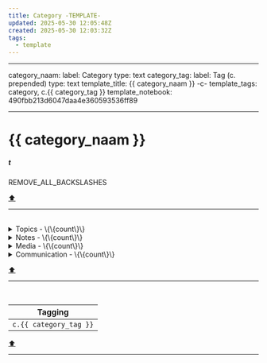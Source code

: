 ```yaml
---
title: Category -TEMPLATE-
updated: 2025-05-30 12:05:48Z
created: 2025-05-30 12:03:32Z
tags:
  - template
---
```


---
category_naam:
  label: Category
  type: text
category_tag:
  label: Tag (c. prepended)
  type: text
template_title: {{ category_naam }} -c-
template_tags: category, c.{{ category_tag }}
template_notebook: 490fbb213d6047daa4e360593536ff89

---
# {{ category_naam }}
##### t
REMOVE_ALL_BACKSLASHES

[⬆️](#t)
***
<br>



<!-- note-overview-plugin
search: tag:topic tag:c.{{ category_tag }}
fields: title
alias: title AS Topic
sort: title ASC
details:
  open: false
  summary: Topics - \{\{count\}\}
-->
<details close>
<summary>Topics - \{\{count\}\}</summary>

| Topic |
| --- |
</details>
<!--endoverview-->

<!-- note-overview-plugin
search: type:note -tag:topic -tag:media -tag:communication tag:c.{{ category_tag }}
fields: title
alias: title AS Note
sort: title DESC
details:
  open: false
  summary: Notes - \{\{count\}\}
-->
<details close>
<summary>Notes - \{\{count\}\}</summary>

| Note |
| --- |
</details>
<!--endoverview-->

<!-- note-overview-plugin
search: tag:media tag:c.{{ category_tag }}
fields: title
alias: title AS Media
sort: title ASC
details:
  open: false
  summary: Media - \{\{count\}\}
-->
<details close>
<summary>Media - \{\{count\}\}</summary>

| Media |
| --- |
</details>
<!--endoverview-->

<!-- note-overview-plugin
search: tag:communication tag:c.{{ category_tag }}
fields: title
alias: title AS Communication
sort: title DESC
details:
  open: false
  summary: Communication - \{\{count\}\}
-->
<details close>
<summary>Communication - \{\{count\}\}</summary>

| Communication |
| --- |
</details>
<!--endoverview-->

[⬆️](#t)
***
<br>



| Tagging |
|-|
`c.{{ category_tag }}` |
[⬆️](#t)
***
<br>